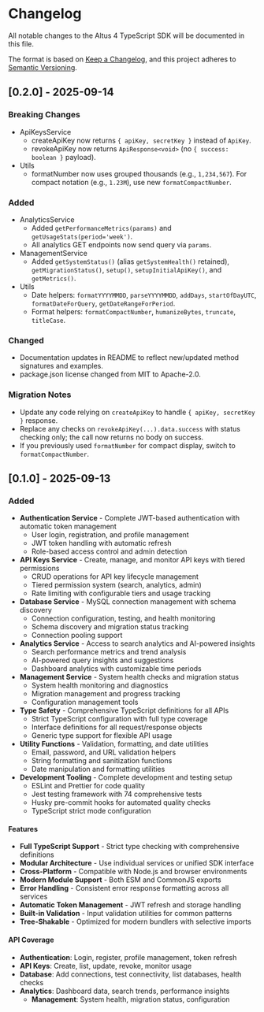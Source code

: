 # Changelog

All notable changes to the Altus 4 TypeScript SDK will be documented in this file.

The format is based on [Keep a Changelog](https://keepachangelog.com/en/1.0.0/),
and this project adheres to [Semantic Versioning](https://semver.org/spec/v2.0.0.html).

## [0.2.0] - 2025-09-14

### Breaking Changes

- ApiKeysService
  - createApiKey now returns `{ apiKey, secretKey }` instead of `ApiKey`.
  - revokeApiKey now returns `ApiResponse<void>` (no `{ success: boolean }` payload).
- Utils
  - formatNumber now uses grouped thousands (e.g., `1,234,567`). For compact notation (e.g., `1.23M`), use new `formatCompactNumber`.

### Added

- AnalyticsService
  - Added `getPerformanceMetrics(params)` and `getUsageStats(period='week')`.
  - All analytics GET endpoints now send query via `params`.
- ManagementService
  - Added `getSystemStatus()` (alias `getSystemHealth()` retained), `getMigrationStatus()`, `setup()`, `setupInitialApiKey()`, and `getMetrics()`.
- Utils
  - Date helpers: `formatYYYYMMDD`, `parseYYYYMMDD`, `addDays`, `startOfDayUTC`, `formatDateForQuery`, `getDateRangeForPeriod`.
  - Format helpers: `formatCompactNumber`, `humanizeBytes`, `truncate`, `titleCase`.

### Changed

- Documentation updates in README to reflect new/updated method signatures and examples.
- package.json license changed from MIT to Apache-2.0.

### Migration Notes

- Update any code relying on `createApiKey` to handle `{ apiKey, secretKey }` response.
- Replace any checks on `revokeApiKey(...).data.success` with status checking only; the call now returns no body on success.
- If you previously used `formatNumber` for compact display, switch to `formatCompactNumber`.

## [0.1.0] - 2025-09-13

### Added

- **Authentication Service** - Complete JWT-based authentication with automatic token management
  - User login, registration, and profile management
  - JWT token handling with automatic refresh
  - Role-based access control and admin detection
- **API Keys Service** - Create, manage, and monitor API keys with tiered permissions
  - CRUD operations for API key lifecycle management
  - Tiered permission system (search, analytics, admin)
  - Rate limiting with configurable tiers and usage tracking
- **Database Service** - MySQL connection management with schema discovery
  - Connection configuration, testing, and health monitoring
  - Schema discovery and migration status tracking
  - Connection pooling support
- **Analytics Service** - Access to search analytics and AI-powered insights
  - Search performance metrics and trend analysis
  - AI-powered query insights and suggestions
  - Dashboard analytics with customizable time periods
- **Management Service** - System health checks and migration status
  - System health monitoring and diagnostics
  - Migration management and progress tracking
  - Configuration management tools
- **Type Safety** - Comprehensive TypeScript definitions for all APIs
  - Strict TypeScript configuration with full type coverage
  - Interface definitions for all request/response objects
  - Generic type support for flexible API usage
- **Utility Functions** - Validation, formatting, and date utilities
  - Email, password, and URL validation helpers
  - String formatting and sanitization functions
  - Date manipulation and formatting utilities
- **Development Tooling** - Complete development and testing setup
  - ESLint and Prettier for code quality
  - Jest testing framework with 74 comprehensive tests
  - Husky pre-commit hooks for automated quality checks
  - TypeScript strict mode configuration

#### Features

- **Full TypeScript Support** - Strict type checking with comprehensive definitions
- **Modular Architecture** - Use individual services or unified SDK interface
- **Cross-Platform** - Compatible with Node.js and browser environments
- **Modern Module Support** - Both ESM and CommonJS exports
- **Error Handling** - Consistent error response formatting across all services
- **Automatic Token Management** - JWT refresh and storage handling
- **Built-in Validation** - Input validation utilities for common patterns
- **Tree-Shakable** - Optimized for modern bundlers with selective imports

#### API Coverage

- **Authentication**: Login, register, profile management, token refresh
- **API Keys**: Create, list, update, revoke, monitor usage
- **Database**: Add connections, test connectivity, list databases, health checks
- **Analytics**: Dashboard data, search trends, performance insights
  - **Management**: System health, migration status, configuration
